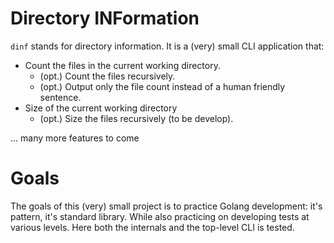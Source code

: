# Directory INFormation

`dinf` stands for directory information.
It is a (very) small CLI application that:

- Count the files in the current working directory.
  - (opt.) Count the files recursively.
  - (opt.) Output only the file count instead of a human friendly sentence.
- Size of the current working directory
  - (opt.) Size the files recursively (to be develop).

... many more features to come

# Goals

The goals of this (very) small project is to practice Golang development: it's pattern, it's standard library.
While also practicing on developing tests at various levels. Here both the internals and the top-level CLI is tested.

